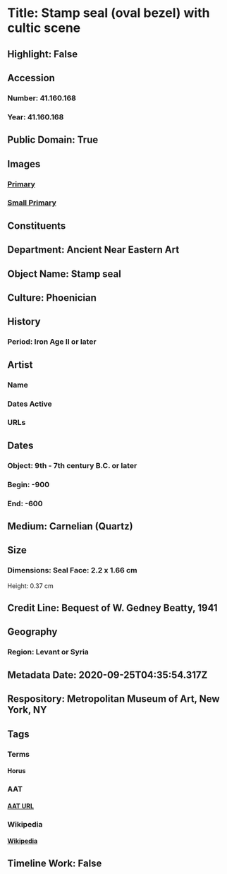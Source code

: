 # Title: Stamp seal (oval bezel) with cultic scene
## Highlight: False
## Accession
### Number: 41.160.168
### Year: 41.160.168
## Public Domain: True
## Images
### [Primary](https://images.metmuseum.org/CRDImages/an/original/ss41_160_168.jpg)
### [Small Primary](https://images.metmuseum.org/CRDImages/an/web-large/ss41_160_168.jpg)
## Constituents
## Department: Ancient Near Eastern Art
## Object Name: Stamp seal
## Culture: Phoenician
## History
### Period: Iron Age II or later
## Artist
### Name
### Dates Active
### URLs
## Dates
### Object: 9th - 7th century B.C. or later
### Begin: -900
### End: -600
## Medium: Carnelian (Quartz)
## Size
### Dimensions: Seal Face: 2.2 x 1.66 cm
Height: 0.37 cm
## Credit Line: Bequest of W. Gedney Beatty, 1941
## Geography
### Region: Levant or Syria
## Metadata Date: 2020-09-25T04:35:54.317Z
## Respository: Metropolitan Museum of Art, New York, NY
## Tags
### Terms
#### Horus
### AAT
#### [AAT URL](http://vocab.getty.edu/page/ia/901001076)
### Wikipedia
#### [Wikipedia]()
## Timeline Work: False